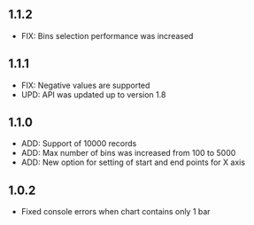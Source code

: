 ## 1.1.2
* FIX: Bins selection performance was increased

## 1.1.1
* FIX: Negative values are supported
* UPD: API was updated up to version 1.8

## 1.1.0
* ADD: Support of 10000 records
* ADD: Max number of bins was increased from 100 to 5000
* ADD: New option for setting of start and end points for X axis

## 1.0.2
* Fixed console errors when chart contains only 1 bar